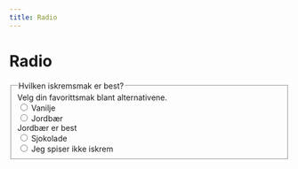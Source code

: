```yaml
---
title: Radio
---
```


# Radio

<Story>
<fieldset aria-describedby="fieldset-description-:rdd:" class="ds-fieldset ds-fieldset--spacing">
  <legend class="ds-label ds-label--md ds-font-weight--medium ds-fieldset__legend"><span class="ds-fieldset__legend__content">Hvilken iskremsmak er best?</span></legend>
  <div id="fieldset-description-:rdd:" class="ds-paragraph ds-paragraph--md ds-line-height--sm ds-fieldset__description ds-font-weight--regular">
    Velg din favorittsmak blant alternativene.
  </div>
  <div class="ds-radio__group ds-radio__group--md">
    <div class="ds-paragraph ds-paragraph--md ds-line-height--md ds-radio ds-radio--md">
      <input class="ds-radio__input" id="radio-:rde:" type="radio" name="radiogroup-name-:rdc:" value="vanilje">
      <label class="ds-label ds-label--md ds-font-weight--regular ds-radio__label" for="radio-:rde:">
        <span>Vanilje</span>
      </label>
    </div>
    <div class="ds-paragraph ds-paragraph--md ds-line-height--md ds-radio ds-radio--md">
      <input class="ds-radio__input" id="radio-:rdf:" aria-describedby="radio-description-:rdf:" type="radio" name="radiogroup-name-:rdc:" value="jordbær">
      <label class="ds-label ds-label--md ds-font-weight--regular ds-radio__label" for="radio-:rdf:">
        <span>Jordbær</span>
      </label>
      <div id="radio-description-:rdf:" class="ds-paragraph ds-paragraph--md ds-line-height--md ds-radio__description">Jordbær er best</div>
    </div>
    <div class="ds-paragraph ds-paragraph--md ds-line-height--md ds-radio ds-radio--md">
      <input class="ds-radio__input" id="radio-:rdg:" type="radio" name="radiogroup-name-:rdc:" value="sjokolade">
      <label class="ds-label ds-label--md ds-font-weight--regular ds-radio__label" for="radio-:rdg:">
        <span>Sjokolade</span>
      </label>
    </div>
    <div class="ds-paragraph ds-paragraph--md ds-line-height--md ds-radio ds-radio--md">
      <input class="ds-radio__input" id="radio-:rdh:" type="radio" name="radiogroup-name-:rdc:" value="spiser-ikke-is">
      <label class="ds-label ds-label--md ds-font-weight--regular ds-radio__label" for="radio-:rdh:">
        <span>Jeg spiser ikke iskrem</span>
      </label>
    </div>
  </div>
  <div id="fieldset-error-:rdd:" aria-live="polite" aria-relevant="additions removals" class="ds-fieldset__error-message"></div>
</fieldset>
</Story>